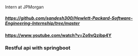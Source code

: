 Intern at JPMorgan 

##### https://github.com/sandesh300/Hewlett-Packard-Software-Engineering-Internship/tree/master
#### https://www.youtube.com/watch?v=Zo9xQzibp4Y 
### Restful api with springboot
